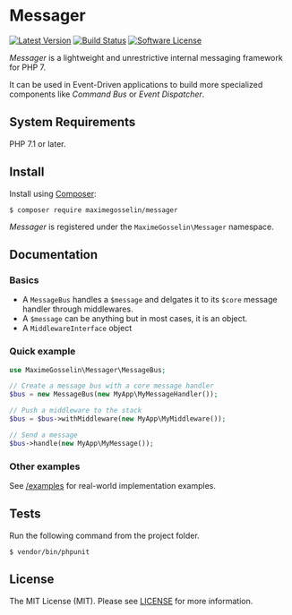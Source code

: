 # Messager

[![Latest Version](https://img.shields.io/github/release/maximegosselin/messager.svg)](https://github.com/maximegosselin/messager/releases)
[![Build Status](https://img.shields.io/travis/maximegosselin/messager.svg)](https://travis-ci.org/maximegosselin/messager)
[![Software License](https://img.shields.io/badge/license-MIT-blue.svg)](LICENSE)

*Messager* is a lightweight and unrestrictive internal messaging framework for PHP 7.

It can be used in Event-Driven applications to build more specialized components like *Command Bus* or *Event Dispatcher*.


## System Requirements

PHP 7.1 or later.


## Install

Install using [Composer](https://getcomposer.org/):

```
$ composer require maximegosselin/messager
```

*Messager* is registered under the `MaximeGosselin\Messager` namespace.


## Documentation

### Basics

- A `MessageBus` handles a `$message` and delgates it to its `$core` message handler through middlewares.
- A `$message` can be anything but in most cases, it is an object.
- A `MiddlewareInterface` object

### Quick example

```php
use MaximeGosselin\Messager\MessageBus;

// Create a message bus with a core message handler
$bus = new MessageBus(new MyApp\MyMessageHandler());

// Push a middleware to the stack
$bus = $bus->withMiddleware(new MyApp\MyMiddleware());

// Send a message
$bus->handle(new MyApp\MyMessage());
```

### Other examples

See [/examples](examples/) for real-world implementation examples.


## Tests

Run the following command from the project folder.
```
$ vendor/bin/phpunit
```


## License

The MIT License (MIT). Please see [LICENSE](LICENSE) for more information.
